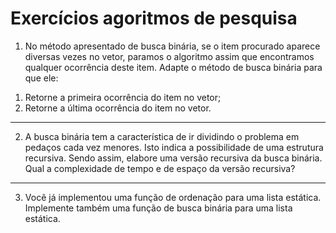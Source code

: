 # Exercícios agoritmos de pesquisa

1) No método apresentado de busca binária, se o item procurado aparece diversas vezes no vetor, paramos o algoritmo assim que
encontramos qualquer ocorrência deste item. Adapte o método de busca binária para que ele:
1. Retorne a primeira ocorrência do item no vetor;
2. Retorne a última ocorrência do item no vetor.
___
2) A busca binária tem a característica de ir dividindo o problema em pedaços cada vez menores. Isto indica a possibilidade
de uma estrutura recursiva. Sendo assim, elabore uma versão recursiva da busca binária. Qual a complexidade de tempo e de espaço da
versão recursiva?
___
3) Você já implementou uma função de ordenação para uma lista estática. Implemente também uma função de busca binária para uma lista
estática.
